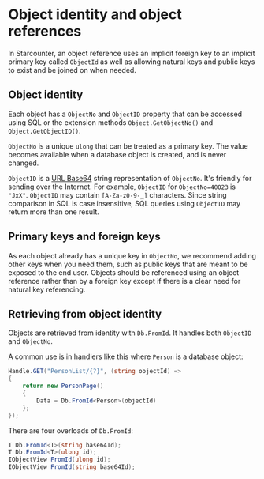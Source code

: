# Object identity and object references

In Starcounter, an object reference uses an implicit foreign key to an implicit primary key called `ObjectId` as well as allowing natural keys and public keys to exist and be joined on when needed.

## Object identity

Each object has a `ObjectNo` and `ObjectID` property that can be accessed using SQL or the extension methods `Object.GetObjectNo()` and `Object.GetObjectID()`.

`ObjectNo` is a unique `ulong` that can be treated as a primary key. The value becomes available when a database object is created, and is never changed.

`ObjectID` is a [URL Base64](https://en.wikipedia.org/wiki/Base64#URL_applications) string representation of `ObjectNo`. It's friendly for sending over the Internet. For example, `ObjectID` for `ObjectNo=40023` is `"JxX"`. `ObjectID` may contain `[A-Za-z0-9-_]` characters. Since string comparison in SQL is case insensitive, SQL queries using `ObjectID` may return more than one result.

## Primary keys and foreign keys

As each object already has a unique key in `ObjectNo`, we recommend adding other keys when you need them, such as public keys that are meant to be exposed to the end user. Objects should be referenced using an object reference rather than by a foreign key except if there is a clear need for natural key referencing.

## Retrieving from object identity

Objects are retrieved from identity with `Db.FromId`. It handles both `ObjectID` and `ObjectNo`.

A common use is in handlers like this where `Person` is a database object:

```csharp
Handle.GET("PersonList/{?}", (string objectId) =>
{
    return new PersonPage()
    {
        Data = Db.FromId<Person>(objectId)
    };
});
```

There are four overloads of `Db.FromId`:

```csharp
T Db.FromId<T>(string base64Id);
T Db.FromId<T>(ulong id);
IObjectView FromId(ulong id);
IObjectView FromId(string base64Id);
```

